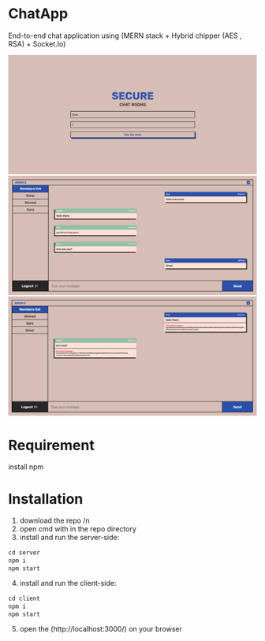 # ChatApp
End-to-end chat application using (MERN stack + Hybrid chipper (AES , RSA) + Socket.Io)

<img src='readme assets\Screenshot-1.png'>
<img src='readme assets\Screenshot-2.png'>
<img src='readme assets\Screenshot-3.png'>

# Requirement
install npm

# Installation 
1. download the repo /n
2. open cmd with in the repo directory
3. install and run the server-side:
```
cd server
npm i
npm start
```
4. install and run the client-side:
```
cd client
npm i
npm start
```
5. open the (http://localhost:3000/) on your browser

